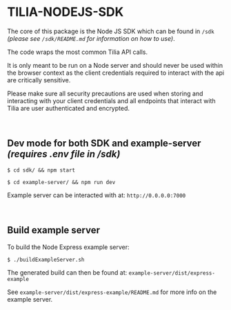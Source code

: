 # TILIA-NODEJS-SDK

The core of this package is the Node JS SDK which can be found in `/sdk` *(please see `/sdk/README.md` for information on how to use)*.

The code wraps the most common Tilia API calls.  

It is only meant to be run on a Node server and should never be used within the browser context as the client credentials required to interact with the api are critically sensitive.

Please make sure all security precautions are used when storing and interacting with your client credentials and all endpoints that interact with Tilia are user authenticated and encrypted.

<br />

## Dev mode for both SDK and example-server *(requires .env file in /sdk)*
```
$ cd sdk/ && npm start
```
```
$ cd example-server/ && npm run dev
```
Example server can be interacted with at: `http://0.0.0.0:7000`

<br />

## Build example server
To build the Node Express example server:
```
$ ./buildExampleServer.sh
```
The generated build can then be found at: `example-server/dist/express-example`

See `example-server/dist/express-example/README.md` for more info on the example server.


